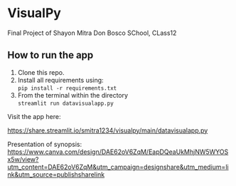 # VisualPy


Final Project of Shayon Mitra Don Bosco SChool, CLass12


## How to run the app
1) Clone this repo.
2) Install all requirements using: <br> ```pip install -r requirements.txt``` <br>
3) From the terminal within the directory <br> ```streamlit run datavisualapp.py```


Visit the app here:

https://share.streamlit.io/smitra1234/visualpy/main/datavisualapp.py

Presentation of synopsis:
https://www.canva.com/design/DAE62oV6ZqM/EapDQeaUkMhjNW5WYOSx5w/view?utm_content=DAE62oV6ZqM&utm_campaign=designshare&utm_medium=link&utm_source=publishsharelink

